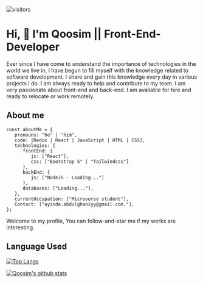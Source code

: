 ![visitors](https://visitor-badge.glitch.me/badge?page_id=Qoosim.visitor-badge)

# Hi, 👋 I'm Qoosim || Front-End-Developer
                                                          
Ever since I have come to understand the importance of technologies in the world we live in, I have begun to fill myself with the knowledge related to software development. I share and gain this knowledge every day in various projects I do. I am always ready to help and contribute to my team. I am very passionate about front-end and back-end. I am available for hire and ready to relocate or work remotely.

## About me
```
const aboutMe = {
   pronouns: "he" | "him",
   code: [Redux | React | JavaScript | HTML | CSS],
   technologies: {
      frontEnd: {
         js: ["React"],
         css: ["Bootstrap 5" | "Tailwindcss"]
      },
      backEnd: {         
         js: ["NodeJS - Loading..."]       
      },
      databases: ["Loading..."],      
   },
   currentOccupation: ["Microverse student"],
   Contact: ["ayinde.abdulghaniyy@gmail.com."],
};

```

Welcome to my profile, You can follow-and-star me if my works are interesting.

## Language Used

[![Top Langs](https://github-readme-stats.vercel.app/api/top-langs/?username=Qoosim&layout=compact)](https://github.com/Qoosim/github-readme-stats)


[![Qoosim's github stats](https://github-readme-stats.vercel.app/api?username=Qoosim&show_icons=true&theme=radical)](https://github.com/Qoosim/github-readme-stats)



